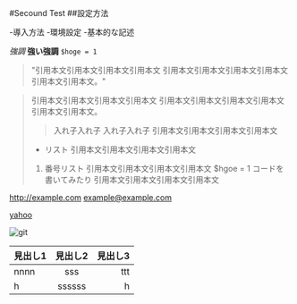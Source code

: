 #Secound Test
##設定方法

-導入方法
-環境設定
-基本的な記述

*強調*
**強い強調**
`$hoge = 1`

> "引用本文引用本文引用本文引用本文
引用本文引用本文引用本文引用本文引用本文引用本文。"

> 引用本文引用本文引用本文引用本文
> 引用本文引用本文引用本文引用本文引用本文引用本文。
> > 入れ子入れ子
> > 入れ子入れ子
> 引用本文引用本文引用本文引用本文
> * リスト
> 引用本文引用本文引用本文引用本文
> 1. 番号リスト
> 引用本文引用本文引用本文引用本文
> $hgoe = 1 コードを書いてみたり
> 引用本文引用本文引用本文引用本文

<http://example.com>
<example@example.com>

[yahoo](http://www.yahoo.com)

![git](https://d2sc898vajshma.cloudfront.net/wp-content/uploads/2016/12/29192624/1d2008eecf8510efb18b5eb0d22d7f78.png)

|見出し1|見出し2|見出し3|
|:--|:--:|--:|
|nnnn|sss|ttt|
|h|ssssss|h|
